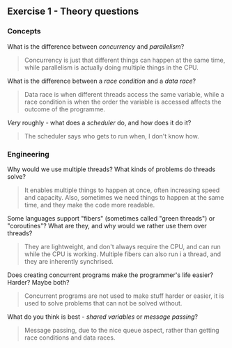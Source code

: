 Exercise 1 - Theory questions
-----------------------------

### Concepts

What is the difference between *concurrency* and *parallelism*?
> Concurrency is just that different things can happen at the same time, while parallelism is actually doing multiple things in the CPU.

What is the difference between a *race condition* and a *data race*? 
> Data race is when different threads access the same variable, while a race condition is when the order the variable is accessed affects the outcome of the programme.
 
*Very* roughly - what does a *scheduler* do, and how does it do it?
> The scheduler says who gets to run when, I don't know how. 


### Engineering

Why would we use multiple threads? What kinds of problems do threads solve?
> It enables multiple things to happen at once, often increasing speed and capacity. Also, sometimes we need things to happen at the same time, and they make the code more readable.

Some languages support "fibers" (sometimes called "green threads") or "coroutines"? What are they, and why would we rather use them over threads?
> They are lightweight, and don't always require the CPU, and can run while the CPU is working. Multiple fibers can also run i a thread, and they are inherently synchrised.

Does creating concurrent programs make the programmer's life easier? Harder? Maybe both?
> Concurrent programs are not used to make stuff harder or easier, it is used to solve problems that can not be solved without.

What do you think is best - *shared variables* or *message passing*?
> Message passing, due to the nice queue aspect, rather than getting race conditions and data races.


